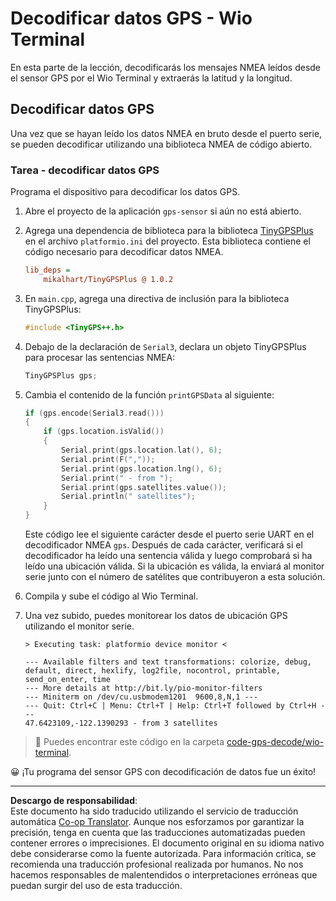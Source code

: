 <!--
CO_OP_TRANSLATOR_METADATA:
{
  "original_hash": "fbbcf96a9b63ccd661db98bbf854bb06",
  "translation_date": "2025-08-26T15:50:30+00:00",
  "source_file": "3-transport/lessons/1-location-tracking/wio-terminal-gps-decode.md",
  "language_code": "es"
}
-->
# Decodificar datos GPS - Wio Terminal

En esta parte de la lección, decodificarás los mensajes NMEA leídos desde el sensor GPS por el Wio Terminal y extraerás la latitud y la longitud.

## Decodificar datos GPS

Una vez que se hayan leído los datos NMEA en bruto desde el puerto serie, se pueden decodificar utilizando una biblioteca NMEA de código abierto.

### Tarea - decodificar datos GPS

Programa el dispositivo para decodificar los datos GPS.

1. Abre el proyecto de la aplicación `gps-sensor` si aún no está abierto.

1. Agrega una dependencia de biblioteca para la biblioteca [TinyGPSPlus](https://github.com/mikalhart/TinyGPSPlus) en el archivo `platformio.ini` del proyecto. Esta biblioteca contiene el código necesario para decodificar datos NMEA.

    ```ini
    lib_deps =
        mikalhart/TinyGPSPlus @ 1.0.2
    ```

1. En `main.cpp`, agrega una directiva de inclusión para la biblioteca TinyGPSPlus:

    ```cpp
    #include <TinyGPS++.h>
    ```

1. Debajo de la declaración de `Serial3`, declara un objeto TinyGPSPlus para procesar las sentencias NMEA:

    ```cpp
    TinyGPSPlus gps;
    ```

1. Cambia el contenido de la función `printGPSData` al siguiente:

    ```cpp
    if (gps.encode(Serial3.read()))
    {
        if (gps.location.isValid())
        {
            Serial.print(gps.location.lat(), 6);
            Serial.print(F(","));
            Serial.print(gps.location.lng(), 6);
            Serial.print(" - from ");
            Serial.print(gps.satellites.value());
            Serial.println(" satellites");
        }
    }
    ```

    Este código lee el siguiente carácter desde el puerto serie UART en el decodificador NMEA `gps`. Después de cada carácter, verificará si el decodificador ha leído una sentencia válida y luego comprobará si ha leído una ubicación válida. Si la ubicación es válida, la enviará al monitor serie junto con el número de satélites que contribuyeron a esta solución.

1. Compila y sube el código al Wio Terminal.

1. Una vez subido, puedes monitorear los datos de ubicación GPS utilizando el monitor serie.

    ```output
    > Executing task: platformio device monitor <
    
    --- Available filters and text transformations: colorize, debug, default, direct, hexlify, log2file, nocontrol, printable, send_on_enter, time
    --- More details at http://bit.ly/pio-monitor-filters
    --- Miniterm on /dev/cu.usbmodem1201  9600,8,N,1 ---
    --- Quit: Ctrl+C | Menu: Ctrl+T | Help: Ctrl+T followed by Ctrl+H ---
    47.6423109,-122.1390293 - from 3 satellites
    ```

> 💁 Puedes encontrar este código en la carpeta [code-gps-decode/wio-terminal](../../../../../3-transport/lessons/1-location-tracking/code-gps-decode/wio-terminal).

😀 ¡Tu programa del sensor GPS con decodificación de datos fue un éxito!

---

**Descargo de responsabilidad**:  
Este documento ha sido traducido utilizando el servicio de traducción automática [Co-op Translator](https://github.com/Azure/co-op-translator). Aunque nos esforzamos por garantizar la precisión, tenga en cuenta que las traducciones automatizadas pueden contener errores o imprecisiones. El documento original en su idioma nativo debe considerarse como la fuente autorizada. Para información crítica, se recomienda una traducción profesional realizada por humanos. No nos hacemos responsables de malentendidos o interpretaciones erróneas que puedan surgir del uso de esta traducción.